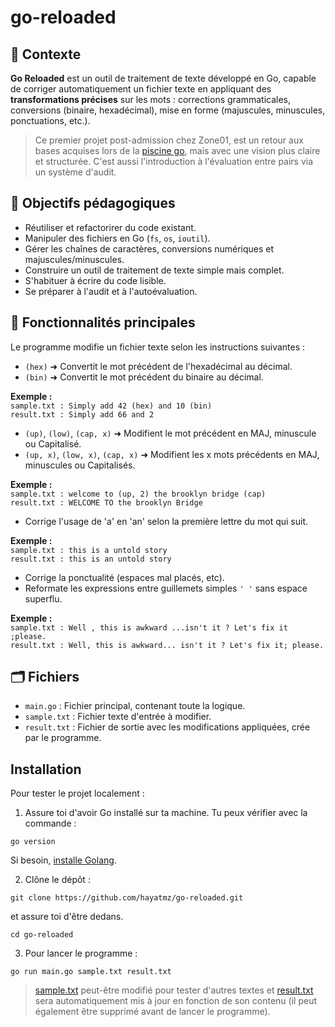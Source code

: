 # go-reloaded
## 🧠 Contexte
**Go Reloaded** est un outil de traitement de texte développé en Go, capable de corriger automatiquement un fichier texte en appliquant des **transformations précises** sur les mots : corrections grammaticales, conversions (binaire, hexadécimal), mise en forme (majuscules, minuscules, ponctuations, etc.).

> Ce premier projet post-admission chez Zone01, est un retour aux bases acquises lors de la [piscine go](https://github.com/hayatmz/piscine-golang), mais avec une vision plus claire et structurée. C'est aussi l'introduction à l'évaluation entre pairs via un système d'audit.

## 🎯 Objectifs pédagogiques
- Réutiliser et refactorirer du code existant.<br>
- Manipuler des fichiers en Go (```fs```, ```os```, ```ioutil```).<br>
- Gérer les chaînes de caractères, conversions numériques et majuscules/minuscules.<br>
- Construire un outil de traitement de texte simple mais complet.<br>
- S'habituer à écrire du code lisible.<br>
- Se préparer à l'audit et à l'autoévaluation.<br>

## 🔧 Fonctionnalités principales
Le programme modifie un fichier texte selon les instructions suivantes :<br>

- ```(hex)``` ➜ Convertit le mot précédent de l'hexadécimal au décimal.<br>
- ```(bin)``` ➜ Convertit le mot précédent du binaire au décimal.<br>

**Exemple :**<br>
```sample.txt : Simply add 42 (hex) and 10 (bin)```<br>```result.txt : Simply add 66 and 2```

- ```(up)```, ```(low)```, ```(cap, x)``` ➜ Modifient le mot précédent en MAJ, minuscule ou Capitalisé.<br>
- ```(up, x)```, ```(low, x)```, ```(cap, x)``` ➜ Modifient les x mots précédents en MAJ, minuscules ou Capitalisés.<br>

**Exemple :**<br>
```sample.txt : welcome to (up, 2) the brooklyn bridge (cap)```<br>
```result.txt : WELCOME TO the brooklyn Bridge```

- Corrige l'usage de 'a' en 'an' selon la première lettre du mot qui suit.<br>

**Exemple :**<br>
```sample.txt : this is a untold story```<br>
```result.txt : this is an untold story```

- Corrige la ponctualité (espaces mal placés, etc).<br>
- Reformate les expressions entre guillemets simples ```' '``` sans espace superflu.<br>

**Exemple :**<br>
```sample.txt : Well , this is awkward ...isn't it ? Let's fix it ;please.```<br>
```result.txt : Well, this is awkward... isn't it ? Let's fix it; please.```

## 🗂️ Fichiers

- ```main.go``` : Fichier principal, contenant toute la logique.<br>
- ```sample.txt``` : Fichier texte d'entrée à modifier.<br>
- ```result.txt``` : Fichier de sortie avec les modifications appliquées, crée par le programme.<br>

## Installation

Pour tester le projet localement :<br>

1. Assure toi d'avoir Go installé sur ta machine. Tu peux vérifier avec la commande :<br>
```
go version
```

Si besoin, [installe Golang](https://go.dev/doc/install).<br>

2. Clône le dépôt :

```
git clone https://github.com/hayatmz/go-reloaded.git
```
et assure toi d'être dedans.
```
cd go-reloaded
```

3. Pour lancer le programme :

```
go run main.go sample.txt result.txt
```

> [sample.txt](./sample.txt) peut-être modifié pour tester d'autres textes et [result.txt](./result.txt) sera automatiquement mis à jour en fonction de son contenu (il peut également être supprimé avant de lancer le programme).
